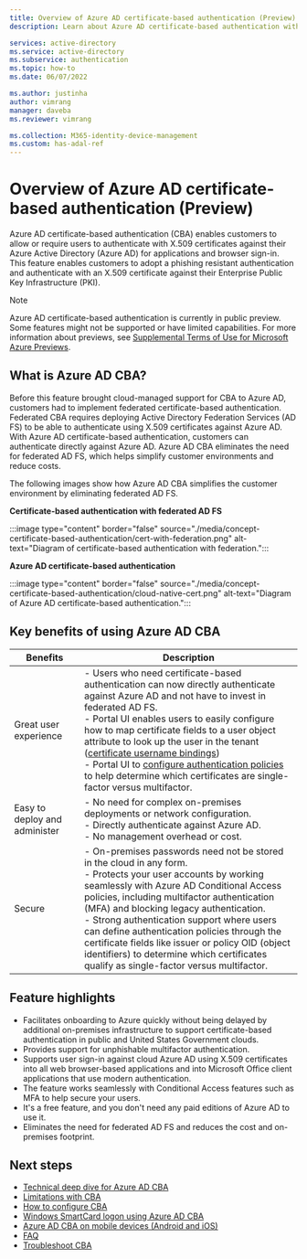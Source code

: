 ```yaml
---
title: Overview of Azure AD certificate-based authentication (Preview) - Azure Active Directory 
description: Learn about Azure AD certificate-based authentication without federation

services: active-directory
ms.service: active-directory
ms.subservice: authentication
ms.topic: how-to
ms.date: 06/07/2022

ms.author: justinha
author: vimrang
manager: daveba
ms.reviewer: vimrang

ms.collection: M365-identity-device-management
ms.custom: has-adal-ref
---
```


# Overview of Azure AD certificate-based authentication (Preview)

Azure AD certificate-based authentication (CBA) enables customers to allow or require users to authenticate with X.509 certificates against their Azure Active Directory (Azure AD) for applications and browser sign-in. 
This feature enables customers to adopt a phishing resistant authentication and authenticate with an X.509 certificate against their Enterprise Public Key Infrastructure (PKI).

>[!NOTE]
>Azure AD certificate-based authentication is currently in public preview. Some features might not be supported or have limited capabilities. For more information about previews, see [Supplemental Terms of Use for Microsoft Azure Previews](https://azure.microsoft.com/support/legal/preview-supplemental-terms/). 

## What is Azure AD CBA?

Before this feature brought cloud-managed support for CBA to Azure AD, customers had to implement federated certificate-based authentication. Federated CBA requires deploying Active Directory Federation Services (AD FS) to be able to authenticate using X.509 certificates against Azure AD. With Azure AD certificate-based authentication, customers can authenticate directly against Azure AD. Azure AD CBA eliminates the need for federated AD FS, which helps simplify customer environments and reduce costs.

The following images show how Azure AD CBA simplifies the customer environment by eliminating federated AD FS. 

**Certificate-based authentication with federated AD FS**

:::image type="content" border="false" source="./media/concept-certificate-based-authentication/cert-with-federation.png" alt-text="Diagram of certificate-based authentication with federation.":::

**Azure AD certificate-based authentication**

:::image type="content" border="false" source="./media/concept-certificate-based-authentication/cloud-native-cert.png" alt-text="Diagram of Azure AD certificate-based authentication.":::


## Key benefits of using Azure AD CBA

| Benefits | Description |
|---------|---------|
| Great user experience |- Users who need certificate-based authentication can now directly authenticate against Azure AD and not have to invest in federated AD FS.<br>- Portal UI enables users to easily configure how to map certificate fields to a user object attribute to look up the user in the tenant ([certificate username bindings](concept-certificate-based-authentication-technical-deep-dive.md#understanding-the-username-binding-policy))<br>- Portal UI to [configure authentication policies](concept-certificate-based-authentication-technical-deep-dive.md#understanding-the-authentication-binding-policy) to help determine which certificates are single-factor versus multifactor. |
| Easy to deploy and administer |- No need for complex on-premises deployments or network configuration.<br>- Directly authenticate against Azure AD. <br>- No management overhead or cost. |
| Secure |- On-premises passwords need not be stored in the cloud in any form.<br>- Protects your user accounts by working seamlessly with Azure AD Conditional Access policies, including multifactor authentication (MFA) and blocking legacy authentication.<br>- Strong authentication support where users can define authentication policies through the certificate fields like issuer or policy OID (object identifiers) to determine which certificates qualify as single-factor versus multifactor. |

## Feature highlights

- Facilitates onboarding to Azure quickly without being delayed by additional on-premises infrastructure to support certificate-based authentication in public and United States Government clouds. 
- Provides support for unphishable multifactor authentication.
- Supports user sign-in against cloud Azure AD using X.509 certificates into all web browser-based applications and into Microsoft Office client applications that use modern authentication.
- The feature works seamlessly with Conditional Access features such as MFA to help secure your users.
- It's a free feature, and you don't need any paid editions of Azure AD to use it.
- Eliminates the need for federated AD FS and reduces the cost and on-premises footprint.

## Next steps

- [Technical deep dive for Azure AD CBA](concept-certificate-based-authentication-technical-deep-dive.md)
- [Limitations with CBA](concept-certificate-based-authentication-limitations.md)
- [How to configure CBA](how-to-certificate-based-authentication.md)
- [Windows SmartCard logon using Azure AD CBA](concept-certificate-based-authentication-smartcard.md)
- [Azure AD CBA on mobile devices (Android and iOS)](concept-certificate-based-authentication-mobile.md)
- [FAQ](certificate-based-authentication-faq.yml)
- [Troubleshoot CBA](troubleshoot-certificate-based-authentication.md)

